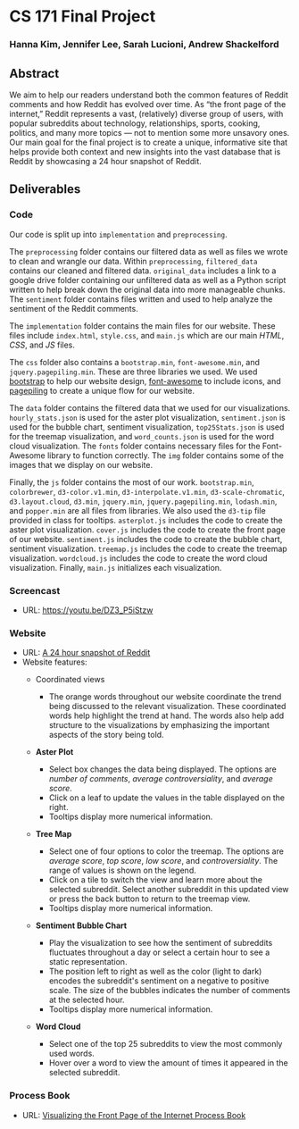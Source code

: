 # CS 171 Final Project

### Hanna Kim,  Jennifer Lee,  Sarah Lucioni,  Andrew Shackelford

## Abstract

We aim to help our readers understand both the common features of Reddit comments and how Reddit has evolved over time. As “the front page of the internet,” Reddit represents a vast, (relatively) diverse group of users, with popular subreddits about technology, relationships, sports, cooking, politics, and many more topics — not to mention some more unsavory ones. Our main goal for the final project is to create a unique, informative site that helps provide both context and new insights into the vast database that is Reddit by showcasing a 24 hour snapshot of Reddit.

## Deliverables

### Code

Our code is split up into `implementation` and `preprocessing`.

The `preprocessing` folder contains our filtered data as well as files we wrote to clean and wrangle our data. Within `preprocessing`, `filtered_data` contains our cleaned and filtered data. `original_data` includes a link to a google drive folder containing our unfiltered data as well as a Python script written to help break down the original data into more manageable chunks. The `sentiment` folder contains files written and used to help analyze the sentiment of the Reddit comments.

The `implementation` folder contains the main files for our website. These files include `index.html`, `style.css`, and `main.js` which are our main *HTML*, *CSS*, and *JS* files.

The `css` folder also contains a `bootstrap.min`, `font-awesome.min`, and `jquery.pagepiling.min`. These are three libraries we used. We used [bootstrap](https://getbootstrap.com) to help our website design, [font-awesome](https://fontawesome.com) to include icons, and [pagepiling](https://alvarotrigo.com/pagePiling/) to create a unique flow for our website.

The `data` folder contains the filtered data that we used for our visualizations. `hourly_stats.json` is used for the aster plot visualization, `sentiment.json` is used for the bubble chart, sentiment visualization, `top25Stats.json` is used for the treemap visualization, and `word_counts.json` is used for the word cloud visualization. The `fonts` folder contains necessary files for the Font-Awesome library to function correctly. The `img` folder contains some of the images that we display on our website.

Finally, the `js` folder contains the most of our work. `bootstrap.min`, `colorbrewer`, `d3-color.v1.min`, `d3-interpolate.v1.min`, `d3-scale-chromatic`, `d3.layout.cloud`, `d3.min`, `jquery.min`, `jquery.pagepiling.min`, `lodash.min`, and `popper.min` are all files from libraries. We also used the `d3-tip` file provided in class for tooltips. `asterplot.js` includes the code to create the aster plot visualization. `cover.js` includes the code to create the front page of our website. `sentiment.js` includes the code to create the bubble chart, sentiment visualization. `treemap.js` includes the code to create the treemap visualization. `wordcloud.js` includes the code to create the word cloud visualization. Finally, `main.js` initializes each visualization.

### Screencast
- URL: https://youtu.be/DZ3_P5iStzw

### Website

- URL: [A 24 hour snapshot of Reddit](https://cs-171.herokuapp.com)
- Website features:
  - Coordinated views
    - The orange words throughout our website coordinate the trend being discussed to the relevant visualization. These coordinated words help highlight the trend at hand. The words also help add structure to the visualizations by emphasizing the important aspects of the story being told.  

  - **Aster Plot**
    - Select box changes the data being displayed. The options are *number of comments*, *average controversiality*, and *average score*.
    - Click on a leaf to update the values in the table displayed on the right.
    - Tooltips display more numerical information.

  - **Tree Map**
    - Select one of four options to color the treemap. The options are *average score*, *top score*, *low score*, and *controversiality*. The range of values is shown on the legend.
    - Click on a tile to switch the view and learn more about the selected subreddit. Select another subreddit in this updated view or press the back button to return to the treemap view.
    - Tooltips display more numerical information.

  - **Sentiment Bubble Chart**
    - Play the visualization to see how the sentiment of subreddits fluctuates throughout a day or select a certain hour to see a static representation.
    - The position left to right as well as the color (light to dark) encodes the subreddit's sentiment on a negative to positive scale. The size of the bubbles indicates the number of comments at the selected hour.
    - Tooltips display more numerical information.

  - **Word Cloud**
    - Select one of the top 25 subreddits to view the most commonly used words.
    - Hover over a word to view the amount of times it appeared in the selected subreddit.

### Process Book

- URL: [Visualizing the Front Page of the Internet Process Book](https://docs.google.com/document/d/17VXtrHadIFLPlpGYlRNSiJath0dL3Y4PNc5ZZ_-jYQM/edit?usp=sharing)
